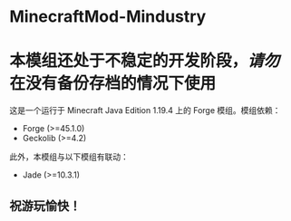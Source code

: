 # MinecraftMod-Mindustry
# 本模组还处于不稳定的开发阶段，*请勿*在没有备份存档的情况下使用
这是一个运行于 Minecraft Java Edition 1.19.4 上的 Forge 模组。模组依赖：
* Forge (>=45.1.0)
* Geckolib (>=4.2)

此外，本模组与以下模组有联动：
* Jade (>=10.3.1)
## 祝游玩愉快！